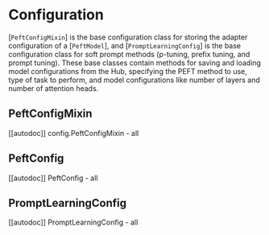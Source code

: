 <!--⚠️ Note that this file is in Markdown but contain specific syntax for our doc-builder (similar to MDX) that may not be
rendered properly in your Markdown viewer.
-->

# Configuration

[`PeftConfigMixin`] is the base configuration class for storing the adapter configuration of a [`PeftModel`], and [`PromptLearningConfig`] is the base configuration class for soft prompt methods (p-tuning, prefix tuning, and prompt tuning). These base classes contain methods for saving and loading model configurations from the Hub, specifying the PEFT method to use, type of task to perform, and model configurations like number of layers and number of attention heads.

## PeftConfigMixin

[[autodoc]] config.PeftConfigMixin
    - all

## PeftConfig

[[autodoc]] PeftConfig
    - all

## PromptLearningConfig

[[autodoc]] PromptLearningConfig
    - all
